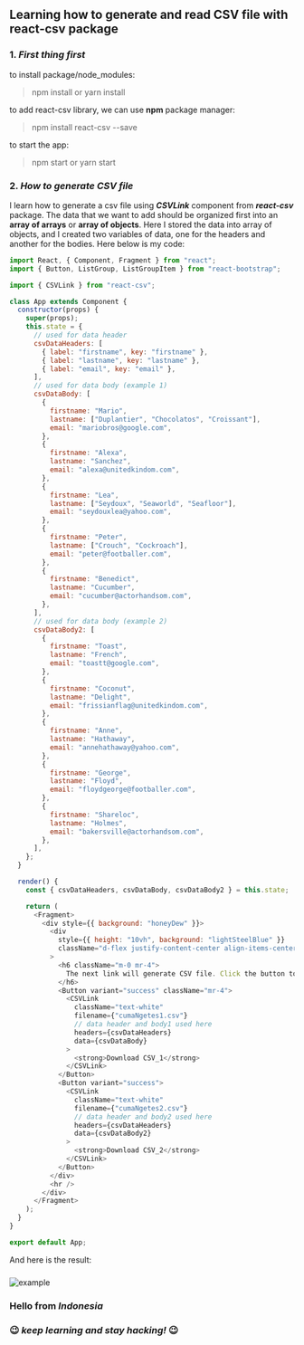 ## Learning how to generate and read CSV file with react-csv package

### 1. _First thing first_

to install package/node_modules:

> npm install or yarn install

to add react-csv library, we can use **npm** package manager:

> npm install react-csv --save

to start the app:

> npm start or yarn start

### 2. _How to generate CSV file_

I learn how to generate a csv file using **_CSVLink_** component from **_react-csv_** package. The data that we want to add should be organized first into an **array of arrays** or **array of objects**. Here I stored the data into array of objects, and I created two variables of data, one for the headers and another for the bodies. Here below is my code:

```javascript
import React, { Component, Fragment } from "react";
import { Button, ListGroup, ListGroupItem } from "react-bootstrap";

import { CSVLink } from "react-csv";

class App extends Component {
  constructor(props) {
    super(props);
    this.state = {
      // used for data header
      csvDataHeaders: [
        { label: "firstname", key: "firstname" },
        { label: "lastname", key: "lastname" },
        { label: "email", key: "email" },
      ],
      // used for data body (example 1)
      csvDataBody: [
        {
          firstname: "Mario",
          lastname: ["Duplantier", "Chocolatos", "Croissant"],
          email: "mariobros@google.com",
        },
        {
          firstname: "Alexa",
          lastname: "Sanchez",
          email: "alexa@unitedkindom.com",
        },
        {
          firstname: "Lea",
          lastname: ["Seydoux", "Seaworld", "Seafloor"],
          email: "seydouxlea@yahoo.com",
        },
        {
          firstname: "Peter",
          lastname: ["Crouch", "Cockroach"],
          email: "peter@footballer.com",
        },
        {
          firstname: "Benedict",
          lastname: "Cucumber",
          email: "cucumber@actorhandsom.com",
        },
      ],
      // used for data body (example 2)
      csvDataBody2: [
        {
          firstname: "Toast",
          lastname: "French",
          email: "toastt@google.com",
        },
        {
          firstname: "Coconut",
          lastname: "Delight",
          email: "frissianflag@unitedkindom.com",
        },
        {
          firstname: "Anne",
          lastname: "Hathaway",
          email: "annehathaway@yahoo.com",
        },
        {
          firstname: "George",
          lastname: "Floyd",
          email: "floydgeorge@footballer.com",
        },
        {
          firstname: "Shareloc",
          lastname: "Holmes",
          email: "bakersville@actorhandsom.com",
        },
      ],
    };
  }

  render() {
    const { csvDataHeaders, csvDataBody, csvDataBody2 } = this.state;

    return (
      <Fragment>
        <div style={{ background: "honeyDew" }}>
          <div
            style={{ height: "10vh", background: "lightSteelBlue" }}
            className="d-flex justify-content-center align-items-center"
          >
            <h6 className="m-0 mr-4">
              The next link will generate CSV file. Click the button to download
            </h6>
            <Button variant="success" className="mr-4">
              <CSVLink
                className="text-white"
                filename={"cumaNgetes1.csv"}
                // data header and body1 used here
                headers={csvDataHeaders}
                data={csvDataBody}
              >
                <strong>Download CSV_1</strong>
              </CSVLink>
            </Button>
            <Button variant="success">
              <CSVLink
                className="text-white"
                filename={"cumaNgetes2.csv"}
                // data header and body2 used here
                headers={csvDataHeaders}
                data={csvDataBody2}
              >
                <strong>Download CSV_2</strong>
              </CSVLink>
            </Button>
          </div>
          <hr />
        </div>
      </Fragment>
    );
  }
}

export default App;
```

And here is the result:

###

![example](https://user-images.githubusercontent.com/60772041/84365678-014aa980-abfc-11ea-864b-810d7a02b0f0.gif)

### Hello from _Indonesia_
### :wink: _keep learning and stay hacking!_ :wink:
